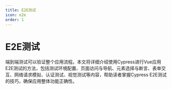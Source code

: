 ```yaml
---
title: E2E测试
icon: e2e
order: 1
---
```


# E2E测试

端到端测试可以验证整个应用流程。本文将详细介绍使用Cypress进行Vue应用E2E测试的方法，包括测试环境配置、页面访问与导航、元素选择与断言、表单交互、网络请求模拟、认证测试、视觉测试等内容，帮助读者掌握Cypress E2E测试的技巧，确保应用整体功能正确性。
